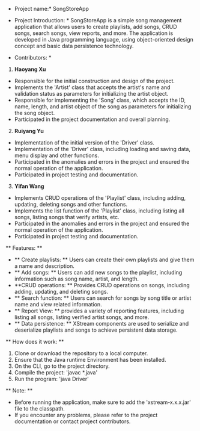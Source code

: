 * Project name:* SongStoreApp

* Project Introduction: *
SongStoreApp is a simple song management application that allows users to create playlists, add songs, CRUD songs, search songs, view reports, and more. The application is developed in Java programming language, using object-oriented design concept and basic data persistence technology.

* Contributors: *

1. **Haoyang Xu**
- Responsible for the initial construction and design of the project.
- Implements the 'Artist' class that accepts the artist's name and validation status as parameters for initializing the artist object.
- Responsible for implementing the 'Song' class, which accepts the ID, name, length, and artist object of the song as parameters for initializing the song object.
- Participated in the project documentation and overall planning.

2. **Ruiyang Yu**
- Implementation of the initial version of the 'Driver' class.
- Implementation of the 'Driver' class, including loading and saving data, menu display and other functions.
- Participated in the anomalies and errors in the project and ensured the normal operation of the application.
- Participated in project testing and documentation.

3. **Yifan Wang**
- Implements CRUD operations of the 'Playlist' class, including adding, updating, deleting songs and other functions.
- Implements the list function of the 'Playlist' class, including listing all songs, listing songs that verify artists, etc.
- Participated in the anomalies and errors in the project and ensured the normal operation of the application.
- Participated in project testing and documentation.

** Features: **
- ** Create playlists: ** Users can create their own playlists and give them a name and description.
- ** Add songs: ** Users can add new songs to the playlist, including information such as song name, artist, and length.
- **CRUD operations: ** Provides CRUD operations on songs, including adding, updating, and deleting songs.
- ** Search function: ** Users can search for songs by song title or artist name and view related information.
- ** Report View: ** provides a variety of reporting features, including listing all songs, listing verified artist songs, and more.
- ** Data persistence: ** XStream components are used to serialize and deserialize playlists and songs to achieve persistent data storage.

** How does it work: **
1. Clone or download the repository to a local computer.
2. Ensure that the Java runtime Environment has been installed.
3. On the CLI, go to the project directory.
4. Compile the project: 'javac *.java'
5. Run the program: 'java Driver'

** Note: **
- Before running the application, make sure to add the 'xstream-x.x.x.jar' file to the classpath.
- If you encounter any problems, please refer to the project documentation or contact project contributors.
